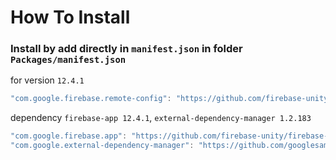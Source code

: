 # How To Install

### Install by add directly in `manifest.json` in folder `Packages/manifest.json`

for version `12.4.1`
```csharp
"com.google.firebase.remote-config": "https://github.com/firebase-unity/firebase-remote-config.git#12.4.1",
```


dependency `firebase-app 12.4.1`, `external-dependency-manager 1.2.183`
```csharp
"com.google.firebase.app": "https://github.com/firebase-unity/firebase-app.git#12.4.1",
"com.google.external-dependency-manager": "https://github.com/googlesamples/unity-jar-resolver.git?path=upm#v1.2.183",
```

